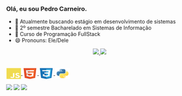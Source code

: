 ### Olá, eu sou Pedro Carneiro.

- 🔭 Atualmente buscando estágio em desenvolvimento de sistemas
- 🌱 2º semestre Bacharelado em Sistemas de Informação
- 🌱 Curso de Programação FullStack
- 😄 Pronouns: Ele/Dele

<div align="center">
  <a href="https://github.com/PedroMCarneiro">
  <img height="180em" src="https://github-readme-stats-sigma-five.vercel.app/api?username=PedroMCarneiro&show_icons=true&theme=radical&include_all_commits=true&count_private=true"/>
  <img height="180em" src="https://github-readme-stats-sigma-five.vercel.app/api/top-langs/?username=PedroMCarneiro&layout=compact&langs_count=20&theme=radical"/>
</div>
<div><br>

<div style="display: inline_block"><br>
  <img align="center" alt="pedro-Js" height="30" width="40" src="https://raw.githubusercontent.com/devicons/devicon/master/icons/javascript/javascript-plain.svg">
  <img align="center" alt="pedro-HTML" height="30" width="40" src="https://raw.githubusercontent.com/devicons/devicon/master/icons/html5/html5-original.svg">
  <img align="center" alt="pedro-CSS" height="30" width="40" src="https://raw.githubusercontent.com/devicons/devicon/master/icons/css3/css3-original.svg">
  <img align="center" alt="pedro-Python" height="30" width="40" src="https://raw.githubusercontent.com/devicons/devicon/master/icons/python/python-original.svg">
</div>
</p>
<div> 
  <a href="https://instagram.com/pedro_mcarneiro" target="_blank"><img src="https://img.shields.io/badge/-Instagram-%23E4405F?style=for-the-badge&logo=instagram&logoColor=white" target="_blank"></a>
  <a href = "mailto:pedro.mcarneiro86@gmail.com"><img src="https://img.shields.io/badge/-Gmail-%23333?style=for-the-badge&logo=gmail&logoColor=white" target="_blank"></a>
  <a href="https://www.linkedin.com/in/pedro-carneiro-0494121a1/" target="_blank"><img src="https://img.shields.io/badge/-LinkedIn-%230077B5?style=for-the-badge&logo=linkedin&logoColor=white" target="_blank"></a>   
</div>
